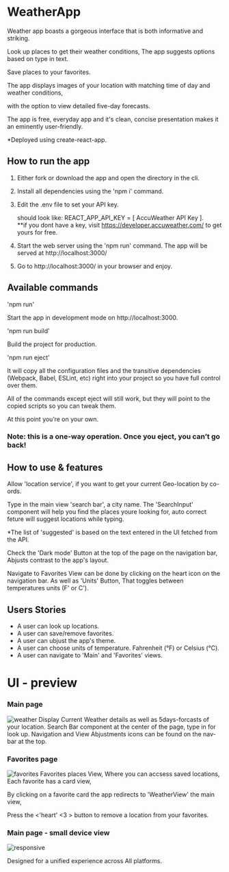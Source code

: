 # WeatherApp 
Weather app boasts a gorgeous interface that is both informative and striking.

Look up places to get their weather conditions,
The app suggests options based on type in text.

Save places to your favorites.

The app displays images of your location with matching time of day and weather conditions, 

with the option to view detailed five-day forecasts.

The app is free, everyday app and it's clean, concise presentation makes it an eminently user-friendly.

*Deployed using create-react-app.

## How to run the app 
1.  Either fork or download the app and open the directory in the cli.
2.  Install all dependencies using the 'npm i' command.
3.  Edit the .env file to set your API key. 
    
    should look like:
    REACT_APP_API_KEY = [ AccuWeather API Key ].  
    **if you dont have a key, visit https://developer.accuweather.com/ to get yours for free.

4.  Start the web server using the 'npm run' command.
    The app will be served at http://localhost:3000/

5.  Go to http://localhost:3000/ in your browser and enjoy.


## Available commands
'npm run'

Start the app in development mode on http://localhost:3000.

'npm run build'

Build the project for production.

'npm run eject'

It will copy all the configuration files and the transitive dependencies (Webpack, Babel, ESLint, etc) right into your project so you have full control over them. 

All of the commands except eject will still work, 
but they will point to the copied scripts so you can tweak them.

At this point you’re on your own.
### Note: this is a one-way operation. Once you eject, you can’t go back!

## How to use & features
 
Allow 'location service', if you want to get your current Geo-location by co-ords.

Type in the main view 'search bar', a city name.
The 'SearchInput' component will help you find the places youre looking for,
auto correct feture will suggest locations while typing.

*The list of 'suggested' is based on the text entered in the UI fetched from the API.

Check the 'Dark mode' Button at the top of the page on the navigation bar, 
Abjusts contrast to the app's layout. 

Navigate to Favorites View can be done by clicking on the heart icon on the navigation bar.
As well as 'Units' Button, That toggles between temperatures units (F' or C').

## Users Stories
- A user can look up locations.
- A user can save/remove favorites.
- A user can ubjust the app's theme.
- A user can choose units of temperature. Fahrenheit (°F) or Celsius (°C).
- A user can navigate to 'Main' and 'Favorites' views.

# UI - preview
### Main page
![weather](https://user-images.githubusercontent.com/65711940/139273773-e7f4bc2c-d1ff-49a9-9221-7be7f8934dcb.jpeg)
Display Current Weather details as well as 5days-forcasts of your location.
Search Bar component at the center of the page, type in for look up.
Navigation and View Abjustments icons can be found on the nav-bar at the top.

### Favorites page
![favorites](https://user-images.githubusercontent.com/65711940/139273180-39edd1a1-1dff-474c-afcf-f01eaf3d3268.jpeg)
Favorites places View, 
Where you can accsess saved locations, Each favorite has a card view, 

By clicking on a favorite card the app redirects to 'WeatherView' the main view, 

Press the <'heart' <3 > button to remove a location from your favorites.
### Main page - small device view
![responsive](https://user-images.githubusercontent.com/65711940/139274038-93ea97a6-27b4-4a88-b0ac-4695009d4da6.jpeg)

Designed for a unified experience across All platforms.

